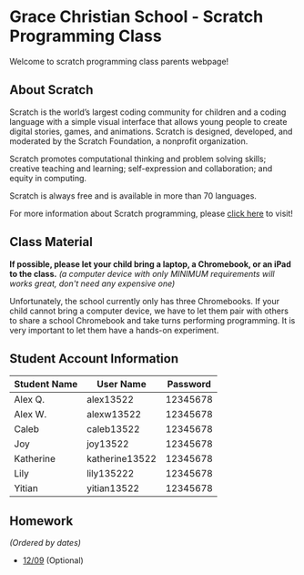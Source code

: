 # Grace Christian School - Scratch Programming Class
Welcome to scratch programming class parents webpage!

## About Scratch
Scratch is the world’s largest coding community for children and a coding language with a simple visual interface that allows young people to create digital stories, games, and animations. Scratch is designed, developed, and moderated by the Scratch Foundation, a nonprofit organization.

Scratch promotes computational thinking and problem solving skills; creative teaching and learning; self-expression and collaboration; and equity in computing.

Scratch is always free and is available in more than 70 languages.

For more information about Scratch programming, please [click here](https://scratch.mit.edu/parents/) to visit!

## Class Material
**If possible, please let your child bring a laptop, a Chromebook, or an iPad to the class.** *(a computer device with only MINIMUM requirements will works great, don't need any expensive one)*

Unfortunately, the school currently only has three Chromebooks. If your child cannot bring a computer device, we have to let them pair with others to share a school Chromebook and take turns performing programming. It is very important to let them have a hands-on experiment.

## Student Account Information
| Student Name | User Name | Password |
| ----------- | ----------- | ----------- |
| Alex Q. | alex13522 | 12345678 |
| Alex W. | alexw13522 | 12345678 |
| Caleb | caleb13522 | 12345678 |
| Joy | joy13522 | 12345678 |
| Katherine | katherine13522 | 12345678 |
| Lily | lily135222 | 12345678 |
| Yitian | yitian13522 | 12345678 |


## Homework 
*(Ordered by dates)*
- [12/09](https://www.example.com) (Optional)
